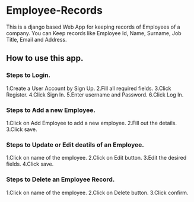 # Employee-Records
This is a django based Web App for keeping records of Employees of a company.
You can Keep records like Employee Id, Name, Surname, Job Title, Email and Address.

## How to use this app.

### Steps to Login.

1.Create a User Account by Sign Up.
2.Fill all required fields.
3.Click Register.
4.Click Sign In.
5.Enter username and Password.
6.Click Log In.

### Steps to Add a new Employee.

1.Click on Add Employee to add a new employee.
2.Fill out the details.
3.Click save.

### Steps to Update or Edit deatils of an Employee.

1.Click on name of the employee.
2.Click on Edit button.
3.Edit the desired fields.
4.Click save.

### Steps to Delete an Employee Record.

1.Click on name of the employee.
2.Click on Delete button.
3.Click confirm.
